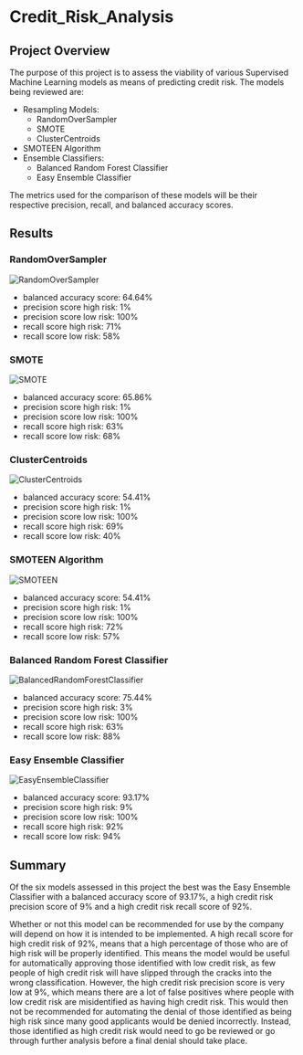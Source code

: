 # Credit_Risk_Analysis

## Project Overview

The purpose of this project is to assess the viability of various Supervised Machine Learning models as means of predicting credit risk. The models being reviewed are:

- Resampling Models: 
    - RandomOverSampler 
    - SMOTE
    - ClusterCentroids
- SMOTEEN Algorithm
- Ensemble Classifiers:
    - Balanced Random Forest Classifier
    - Easy Ensemble Classifier

The metrics used for the comparison of these models will be their respective precision, recall, and balanced accuracy scores.

## Results

### RandomOverSampler

![RandomOverSampler](./images/RandomOverSampler.PNG)

- balanced accuracy score: 64.64%
- precision score high risk: 1%
- precision score low risk: 100%
- recall score high risk: 71%
- recall score low risk: 58%

### SMOTE

![SMOTE](./images/SMOTE.PNG)

- balanced accuracy score: 65.86%
- precision score high risk: 1%
- precision score low risk: 100%
- recall score high risk: 63%
- recall score low risk: 68%

### ClusterCentroids

![ClusterCentroids](./images/ClusterCentroids.PNG)

- balanced accuracy score: 54.41%
- precision score high risk: 1%
- precision score low risk: 100%
- recall score high risk: 69%
- recall score low risk: 40%

### SMOTEEN Algorithm

![SMOTEEN](./images/SMOTEEN.PNG)

- balanced accuracy score: 54.41%
- precision score high risk: 1%
- precision score low risk: 100%
- recall score high risk: 72%
- recall score low risk: 57%

### Balanced Random Forest Classifier

![BalancedRandomForestClassifier](./images/BalancedRandomForestClassifier.PNG)

- balanced accuracy score: 75.44%
- precision score high risk: 3%
- precision score low risk: 100%
- recall score high risk: 63%
- recall score low risk: 88%

### Easy Ensemble Classifier 

![EasyEnsembleClassifier](./images/EasyEnsembleClassifier.PNG)

- balanced accuracy score: 93.17%
- precision score high risk: 9%
- precision score low risk: 100%
- recall score high risk: 92%
- recall score low risk: 94%

## Summary

Of the six models assessed in this project the best was the Easy Ensemble Classifier with a balanced accuracy score of 93.17%, a high credit risk precision score of 9% and a high credit risk recall score of 92%.

Whether or not this model can be recommended for use by the company will depend on how it is intended to be implemented. A high recall score for high credit risk of 92%, means that a high percentage of those who are of high risk will be properly identified. This means the model would be useful for automatically approving those identified with low credit risk, as few people of high credit risk will have slipped through the cracks into the wrong classification. However, the high credit risk precision score is very low at 9%, which means there are a lot of false positives where people with low credit risk are misidentified as having high credit risk. This would then not be recommended for automating the denial of those identified as being high risk since many good applicants would be denied incorrectly. Instead, those identified as high credit risk would need to go be reviewed or go through further analysis before a final denial should take place. 






